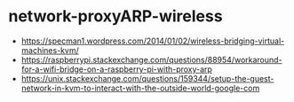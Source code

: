# network-proxyARP-wireless
- https://specman1.wordpress.com/2014/01/02/wireless-bridging-virtual-machines-kvm/
- https://raspberrypi.stackexchange.com/questions/88954/workaround-for-a-wifi-bridge-on-a-raspberry-pi-with-proxy-arp
- https://unix.stackexchange.com/questions/159344/setup-the-guest-network-in-kvm-to-interact-with-the-outside-world-google-com
